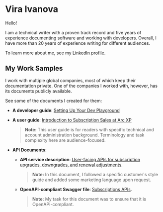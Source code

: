 #  Vira Ivanova

Hello! 

I am a technical writer with a proven track record and five years of experience documenting software and working with developers. Overall, I have more than 20 years of experience writing for different audiences. 

To learn more about me, see my [LinkedIn profile](https://www.linkedin.com/in/vira-ivanova-multi/).

## My Work Samples

I work with multiple global companies, most of which keep their documentation private. One of the companies I worked with, however, has its documents publicly available. 

See some of the documents I created for them:


- **A developer guide**: [Setting Up Your Dev Playground](https://dev.arcxp.com/tutorials/quick-start/set-up-your-dev-playground/)
- **A user guide**: [Introduction to Subscription Sales at Arc XP](https://dev.arcxp.com/subscriptions/getting-started/introduction-to-user-subscriptions-at-arc-xpmdx/)
 
  >**Note:**
   >This user guide is for readers with specific technical and account administration background. Terminology and task complexity here are audience-focused.

- **API Documents**:
  - **API service description**: [User-facing APIs for subscription upgrades, downgrades, and renewal adjustments](https://dev.arcxp.com/subscriptions/sales/configure/user-facing-apis-for-subscription-upgrades/).
    >**Note:**
    >In this document, I followed a specific customer's style guide and added some marketing language upon request.

  - **OpenAPI-compliant Swagger file**: [Subscriptions APIs](https://dev.arcxp.com/api/subscriptions-apis/).
    >**Note:**
    >My task for this document was to ensure that it is OpenAPI-compliant.


